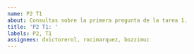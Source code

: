 ```yaml
---
name: P2 T1
about: Consultas sobre la primera pregunta de la tarea 1.
title: 'P2 T1: '
labels: P2, T1
assignees: dvictorerol, rocimarquez, bozzimuc
---
```




